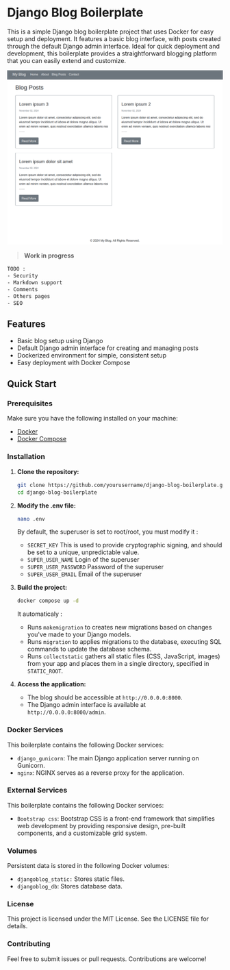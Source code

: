 # Django Blog Boilerplate

This is a simple Django blog boilerplate project that uses Docker for easy setup and deployment. It features a basic blog interface, with posts created through the default Django admin interface. Ideal for quick deployment and development, this boilerplate provides a straightforward blogging platform that you can easily extend and customize.

![Example Image](https://raw.githubusercontent.com/kbrault/djangoBlog/main/djangoblog.png)


> **Work in progress**
```
TODO :
- Security
- Markdown support
- Comments
- Others pages
- SEO
```

## Features

- Basic blog setup using Django
- Default Django admin interface for creating and managing posts
- Dockerized environment for simple, consistent setup
- Easy deployment with Docker Compose

## Quick Start

### Prerequisites

Make sure you have the following installed on your machine:

- [Docker](https://www.docker.com/get-started)
- [Docker Compose](https://docs.docker.com/compose/install/)

### Installation

1. **Clone the repository:**
   ```bash
   git clone https://github.com/yourusername/django-blog-boilerplate.git
   cd django-blog-boilerplate
    ```

2. **Modify the .env file:**
    ```bash
    nano .env
    ```
    By default, the superuser is set to root/root, you must modify it : 
    - ``SECRET_KEY`` This is used to provide cryptographic signing, and should be set to a unique, unpredictable value.
    - ``SUPER_USER_NAME`` Login of the superuser
    - ``SUPER_USER_PASSWORD`` Password of the superuser
    - ``SUPER_USER_EMAIL`` Email of the superuser

3. **Build the project:**
    ```bash
    docker compose up -d
    ```
    It automaticaly :
    - Runs ``makemigration`` to creates new migrations based on changes you've made to your Django models.
    - Runs ``migration`` to applies migrations to the database, executing SQL commands to update the database schema.
    - Runs ``collectstatic`` gathers all static files (CSS, JavaScript, images) from your app and places them in a single directory, specified in ``STATIC_ROOT``.

4. **Access the application:**

    - The blog should be accessible at ``http://0.0.0.0:8000``.
    - The Django admin interface is available at ``http://0.0.0.0:8000/admin``.

### Docker Services
This boilerplate contains the following Docker services:

- ``django_gunicorn``: The main Django application server running on Gunicorn.
- ``nginx``: NGINX serves as a reverse proxy for the application.

### External Services
This boilerplate contains the following Docker services:

- ``Bootstrap css``: Bootstrap CSS is a front-end framework that simplifies web development by providing responsive design, pre-built components, and a customizable grid system.

### Volumes

Persistent data is stored in the following Docker volumes:

- ``djangoblog_static:`` Stores static files.
- ``djangoblog_db``: Stores database data.

### License

This project is licensed under the MIT License. See the LICENSE file for details.

### Contributing

Feel free to submit issues or pull requests. Contributions are welcome!